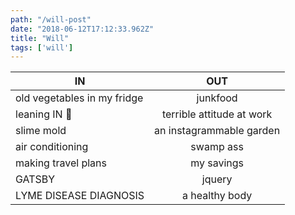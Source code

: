 ```yaml
---
path: "/will-post"
date: "2018-06-12T17:12:33.962Z"
title: "Will"
tags: ['will']
---
```


| IN            | OUT           | 
| ------------- |:-------------:| 
| old vegetables in my fridge   | junkfood | 
| leaning IN 💁     | terrible attitude at work   |  
| slime mold | an instagrammable garden     | 
| air conditioning | swamp ass     | 
| making travel plans | my savings     | 
| GATSBY | jquery     | 
| LYME DISEASE DIAGNOSIS | a healthy body     | 


